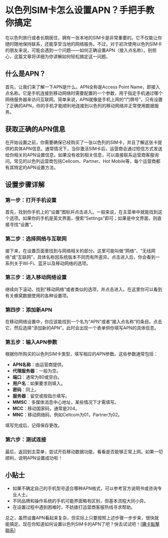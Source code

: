 # 以色列SIM卡怎么设置APN？手把手教你搞定

在以色列旅行或者长期居住，拥有一张本地的SIM卡是非常重要的。它不仅能让你随时随地保持联系，还能享受当地的网络服务。不过，对于初次使用以色列SIM卡的朋友来说，可能会遇到一个问题——如何正确设置APN（接入点名称）。别担心，这篇文章将详细为你讲解如何轻松搞定这一问题。

## 什么是APN？

首先，让我们来了解一下APN是什么。APN全称是Access Point Name，即接入点名称。它是手机连接到移动网络时需要配置的一个参数，用于指定手机通过哪个网络服务器来访问互联网。简单来说，APN就像是手机上网的“门牌号”，只有设置了正确的APN，你的手机才能顺利地连接到以色列的移动网络并正常使用数据服务。

## 获取正确的APN信息

在开始设置之前，你需要确保已经购买了一张以色列的SIM卡，并且了解这张卡提供的具体APN信息。通常情况下，当你激活SIM卡后，运营商会通过短信方式发送给你相关的APN设置信息。如果没有收到相关信息，可以直接联系运营商客服询问。常见的以色列运营商包括Cellcom、Partner、Hot Mobile等，每个运营商都有其特定的APN设置方法。

## 设置步骤详解

### 第一步：打开手机设置

首先，找到你手机上的“设置”图标并点击进入。一般来说，在主菜单中就能找到这个选项。如果你的手机是英文界面，搜索“Settings”即可；如果是中文界面，则直接寻找“设置”。

### 第二步：选择网络与互联网

接下来，在设置页面里找到与网络相关的部分。这里可能叫做“网络”、“无线网络”或“互联网”，具体名称因系统版本不同而有所差异。点击进入后，你会看到一系列关于Wi-Fi、蓝牙以及移动网络的选项。

### 第三步：进入移动网络设置

继续向下滚动，找到“移动网络”或者类似的选项，并点击进入。在这里你可以看到有关蜂窝数据使用的各种设置项。

### 第四步：添加新APN

在移动网络设置中，你应该能找到一个名为“APN”或者“接入点名称”的条目。点击它，然后选择“添加新的APN”。此时会出现一个表单供你填写APN的具体信息。

### 第五步：输入APN参数

根据你所购买的以色列SIM卡类型，填写相应的APN参数。这些参数通常包括：
- **APN名称**：由运营商提供。
- **代理服务器**：一般为空。
- **端口**：通常为80或空白。
- **用户名**：如果要求则填入。
- **密码**：同上。
- **服务器**：留空或按指示填写。
- **MMSC**：多媒体消息中心地址，某些情况下才需填写。
- **MCC**：移动国家码，通常是204。
- **MNC**：移动网络码，例如Cellcom为01，Partner为02。

填写完成后，记得保存更改。

### 第六步：测试连接

最后，返回到主菜单，尝试开启移动数据功能，看看是否能够正常上网。如果一切顺利，说明APN设置成功啦！

## 小贴士

- 如果不确定自己的手机型号适合哪种APN格式，可以参考官方说明书或咨询专业人士。
- 不同品牌和操作系统的手机可能界面略有区别，但基本流程大同小异。
- 在设置过程中遇到困难时，不妨拨打运营商客服热线寻求帮助。

总之，虽然设置APN看起来复杂，但实际上只要按照上述步骤一步步来，很快就能搞定。现在你知道如何设置以色列SIM卡的APN了吧？快去试试吧！[[購卡點擊聯系](https://t.me/s/esim1088)]